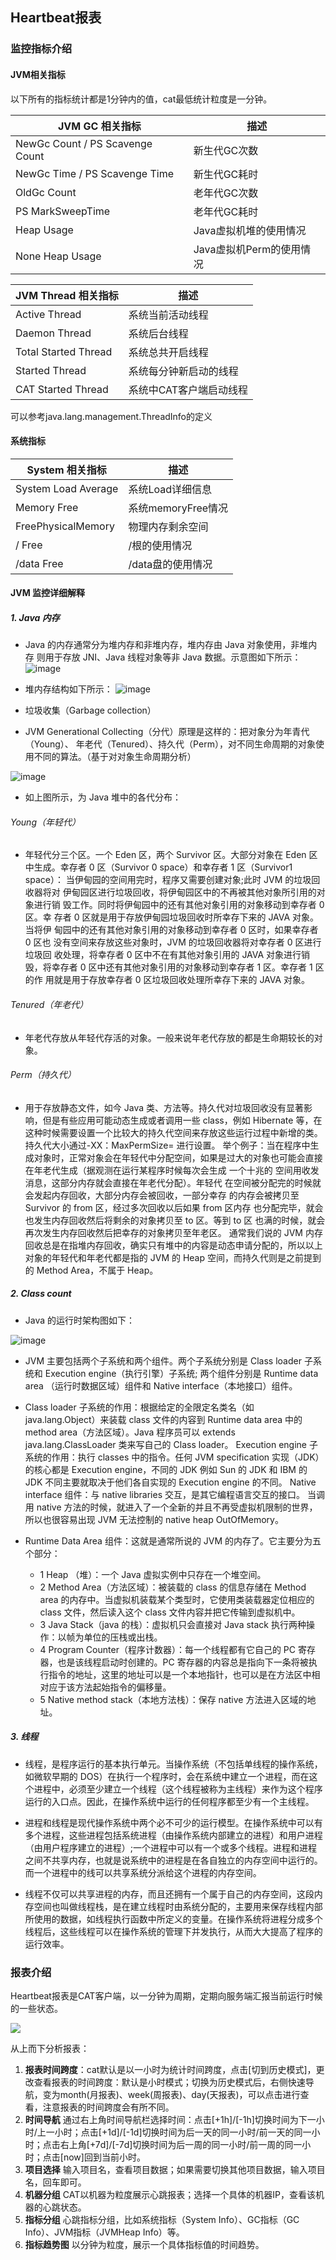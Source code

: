 ## Heartbeat报表

### 监控指标介绍
#### JVM相关指标

以下所有的指标统计都是1分钟内的值，cat最低统计粒度是一分钟。

JVM GC 相关指标 | 描述
  ---|---
NewGc Count / PS Scavenge Count | 新生代GC次数
NewGc Time / PS Scavenge Time | 新生代GC耗时
OldGc Count | 老年代GC次数
PS MarkSweepTime | 老年代GC耗时
Heap Usage  | Java虚拟机堆的使用情况
None Heap Usage | Java虚拟机Perm的使用情况


JVM Thread 相关指标 | 描述
  ---|---
Active Thread | 系统当前活动线程
Daemon Thread | 系统后台线程
Total Started Thread  | 系统总共开启线程
Started Thread  | 系统每分钟新启动的线程
CAT Started Thread  | 系统中CAT客户端启动线程

可以参考java.lang.management.ThreadInfo的定义 


#### 系统指标
System 相关指标 | 描述
  ---|---
System Load Average | 系统Load详细信息
Memory Free | 系统memoryFree情况
FreePhysicalMemory | 物理内存剩余空间
/ Free | /根的使用情况
/data Free | /data盘的使用情况



#### JVM 监控详细解释

##### 1. Java 内存

- Java 的内存通常分为堆内存和非堆内存，堆内存由 Java 对象使用，非堆内存 则用于存放 JNI、Java 线程对象等非 Java 数据。示意图如下所示： 
![image](../../resources/ch1-report/jvm-01.png)


- 堆内存结构如下所示：
![image](../../resources/ch1-report/jvm-02.png)


- 垃圾收集（Garbage collection）

- JVM Generational Collecting（分代）原理是这样的：把对象分为年青代（Young）、 年老代（Tenured）、持久代（Perm），对不同生命周期的对象使用不同的算法。（基于对对象生命周期分析） 

![image](../../resources/ch1-report/jvm-03.png)


- 如上图所示，为 Java 堆中的各代分布：

###### Young（年轻代）

- 年轻代分三个区。一个 Eden 区，两个 Survivor 区。大部分对象在 Eden 区 中生成。幸存者 0 区（Survivor 0 space）和幸存者 1 区（Survivor1 space）： 当伊甸园的空间用完时，程序又需要创建对象;此时 JVM 的垃圾回收器将对 伊甸园区进行垃圾回收，将伊甸园区中的不再被其他对象所引用的对象进行销 毁工作。同时将伊甸园中的还有其他对象引用的对象移动到幸存者 0 区。幸 存者 0 区就是用于存放伊甸园垃圾回收时所幸存下来的 JAVA 对象。当将伊 甸园中的还有其他对象引用的对象移动到幸存者 0 区时，如果幸存者 0 区也 没有空间来存放这些对象时，JVM 的垃圾回收器将对幸存者 0 区进行垃圾回 收处理，将幸存者 0 区中不在有其他对象引用的 JAVA 对象进行销毁，将幸存者 0 区中还有其他对象引用的对象移动到幸存者 1 区。幸存者 1 区的作 用就是用于存放幸存者 0 区垃圾回收处理所幸存下来的 JAVA 对象。

###### Tenured（年老代）

- 年老代存放从年轻代存活的对象。一般来说年老代存放的都是生命期较长的对象。

###### Perm（持久代）

- 用于存放静态文件，如今 Java 类、方法等。持久代对垃圾回收没有显著影响，但是有些应用可能动态生成或者调用一些 class，例如 Hibernate 等，在这种时候需要设置一个比较大的持久代空间来存放这些运行过程中新增的类。持久代大小通过-XX：MaxPermSize= 进行设置。
举个例子：当在程序中生成对象时，正常对象会在年轻代中分配空间，如果是过大的对象也可能会直接在年老代生成（据观测在运行某程序时候每次会生成 一个十兆的 空间用收发消息，这部分内存就会直接在年老代分配）。年轻代 在空间被分配完的时候就会发起内存回收，大部分内存会被回收，一部分幸存 的内存会被拷贝至 Survivor 的 from 区，经过多次回收以后如果 from 区内存 也分配完毕，就会也发生内存回收然后将剩余的对象拷贝至 to 区。等到 to 区 也满的时候，就会再次发生内存回收然后把幸存的对象拷贝至年老区。 通常我们说的 JVM 内存回收总是在指堆内存回收，确实只有堆中的内容是动态申请分配的，所以以上对象的年轻代和年老代都是指的 JVM 的 Heap 空间，而持久代则是之前提到的 Method Area，不属于 Heap。

##### 2. Class count

- Java 的运行时架构图如下： 

![image](../../resources/ch1-report/jvm-04.png)


- JVM 主要包括两个子系统和两个组件。两个子系统分别是 Class loader 子系统和 Execution engine（执行引擎）子系统; 两个组件分别是 Runtime data area （运行时数据区域）组件和 Native interface（本地接口）组件。

- Class loader 子系统的作用：根据给定的全限定名类名（如 java.lang.Object）来装载 class 文件的内容到 Runtime data area 中的 method area（方法区域）。Java 程序员可以 extends java.lang.ClassLoader 类来写自己的 Class loader。 Execution engine 子系统的作用：执行 classes 中的指令。任何 JVM specification 实现（JDK）的核心都是 Execution engine，不同的 JDK 例如 Sun 的 JDK 和 IBM 的 JDK 不同主要就取决于他们各自实现的 Execution engine 的不同。 Native interface 组件：与 native libraries 交互，是其它编程语言交互的接口。 当调用 native 方法的时候，就进入了一个全新的并且不再受虚拟机限制的世界，所以也很容易出现 JVM 无法控制的 native heap OutOfMemory。

- Runtime Data Area 组件：这就是通常所说的 JVM 的内存了。它主要分为五个部分：

    - 1 Heap （堆）：一个 Java 虚拟实例中只存在一个堆空间。
    - 2 Method Area（方法区域）：被装载的 class 的信息存储在 Method area 的内存中。当虚拟机装载某个类型时，它使用类装载器定位相应的 class 文件，然后读入这个 class 文件内容并把它传输到虚拟机中。
    - 3 Java Stack（java 的栈）：虚拟机只会直接对 Java stack 执行两种操作：以帧为单位的压栈或出栈。
    - 4 Program Counter（程序计数器）：每一个线程都有它自己的 PC 寄存器，也是该线程启动时创建的。PC 寄存器的内容总是指向下一条将被执行指令的地址，这里的地址可以是一个本地指针，也可以是在方法区中相对应于该方法起始指令的偏移量。
    - 5 Native method stack（本地方法栈）：保存 native 方法进入区域的地址。

##### 3. 线程

- 线程，是程序运行的基本执行单元。当操作系统（不包括单线程的操作系统，如微软早期的 DOS）在执行一个程序时，会在系统中建立一个进程，而在这个进程中，必须至少建立一个线程（这个线程被称为主线程）来作为这个程序运行的入口点。因此，在操作系统中运行的任何程序都至少有一个主线程。

- 进程和线程是现代操作系统中两个必不可少的运行模型。在操作系统中可以有多个进程，这些进程包括系统进程（由操作系统内部建立的进程）和用户进程（由用户程序建立的进程）;一个进程中可以有一个或多个线程。进程和进程之间不共享内存，也就是说系统中的进程是在各自独立的内存空间中运行的。而一个进程中的线可以共享系统分派给这个进程的内存空间。

- 线程不仅可以共享进程的内存，而且还拥有一个属于自己的内存空间，这段内存空间也叫做线程栈，是在建立线程时由系统分配的，主要用来保存线程内部所使用的数据，如线程执行函数中所定义的变量。在操作系统将进程分成多个线程后，这些线程可以在操作系统的管理下并发执行，从而大大提高了程序的运行效率。


### 报表介绍

Heartbeat报表是CAT客户端，以一分钟为周期，定期向服务端汇报当前运行时候的一些状态。

![](../../resources/ch1-report/heartbeat_view.png)


从上而下分析报表：

1. **报表时间跨度**：cat默认是以一小时为统计时间跨度，点击[切到历史模式]，更改查看报表的时间跨度：默认是小时模式；切换为历史模式后，右侧快速导航，变为month(月报表)、week(周报表)、day(天报表)，可以点击进行查看，注意报表的时间跨度会有所不同。
2. **时间导航** 通过右上角时间导航栏选择时间：点击[+1h]/[-1h]切换时间为下一小时/上一小时；点击[+1d]/[-1d]切换时间为后一天的同一小时/前一天的同一小时；点击右上角[+7d]/[-7d]切换时间为后一周的同一小时/前一周的同一小时；点击[now]回到当前小时。
3. **项目选择** 输入项目名，查看项目数据；如果需要切换其他项目数据，输入项目名，回车即可。
4. **机器分组** CAT以机器为粒度展示心跳报表；选择一个具体的机器IP，查看该机器的心跳状态。
5. **指标分组** 心跳指标分组，比如系统指标（System Info）、GC指标（GC Info）、JVM指标（JVMHeap Info）等。
6. **指标趋势图** 以分钟为粒度，展示一个具体指标值的时间趋势。